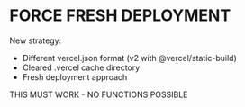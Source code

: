 # FORCE FRESH DEPLOYMENT

New strategy:

- Different vercel.json format (v2 with @vercel/static-build)
- Cleared .vercel cache directory
- Fresh deployment approach

THIS MUST WORK - NO FUNCTIONS POSSIBLE
